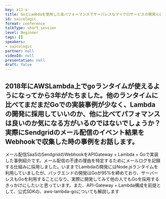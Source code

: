 ```yaml
---
key: a11-s
title: GoとLambdaを使用した高パフォーマンスでサーバレスなマイクロサービスの開発と運用
id: saicologic
format: conference
talkType: short_session
level: Beginner
tags: []
speakers:
- saicologic
partner: null
videoId: null
presentation: null
draft: false
---
```

2018年にAWSLambda上でgoランタイムが使えるようになってから3年がたちました。他のランタイムに比べてまだまだGoでの実装事例が少なく、Lambdaの開発に採用していいのか、他に比べてパフォマンスは良いのか気になる方がいるのではないでしょうか？実際にSendgridのメール配信のイベント結果をWebhookで収集した時の事例をお話します。
---
メール配信SaaSのSendgridのWebhookをAPIGateway + Lambda + Goで実装した事例紹介です。メール配信の不達の理由を特定するためにメールログを記録する仕組みに採用しました。いままでLambdaの開発にはNode.jsランタイムを利用していましたが、バックエンドの開発はGoが95%を締めており、サーバーレスもGoを利用することになり、実際に開発してみて他の人でもGoを採用するきっかけにしたいと思っています。また、API-Gateway + Lambda構成を前提として、公式SDKの、aws-lambda-goについても解説します
